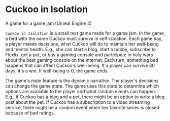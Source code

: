 # Cuckoo in Isolation
A game for a game jam (Unreal Engine 4)

`Cuckoo in Isolation` is a small text game made for a game jam. In the game, a bird with the name Cuckoo must survive in self-isolation. Each game day, a player makes decisions, what Cuckoo will do to maintain her well-being and mental health. E.g., she can start a blog, start a hobby, subscribe to Flexlix, get a pet, or buy a gaming console and participate in holy wars about the best gaming console on the internet. Each turn, something bad happens that can affect Cuckoo's well-being. If a player can survive 30 days, it's a win. If well-being is 0, the game ends.

The game's main feature is the dynamic narrative. The player's decisions can change the game state. The game uses this state to determine which options are available to the player and what random events can happen. E.g., if Cuckoo has a blog and a pet, there might be an option to write a blog post about the pet. If Cuckoo has a subscription to a video streaming service, there might be a random event when her favorite series is closed because of bad ratings.
